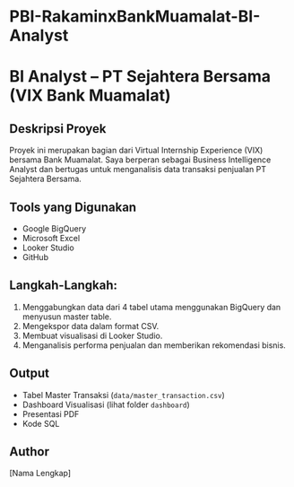 # PBI-RakaminxBankMuamalat-BI-Analyst
# BI Analyst – PT Sejahtera Bersama (VIX Bank Muamalat)

## Deskripsi Proyek
Proyek ini merupakan bagian dari Virtual Internship Experience (VIX) bersama Bank Muamalat. Saya berperan sebagai Business Intelligence Analyst dan bertugas untuk menganalisis data transaksi penjualan PT Sejahtera Bersama.

## Tools yang Digunakan
- Google BigQuery
- Microsoft Excel
- Looker Studio
- GitHub

## Langkah-Langkah:
1. Menggabungkan data dari 4 tabel utama menggunakan BigQuery dan menyusun master table.
2. Mengekspor data dalam format CSV.
3. Membuat visualisasi di Looker Studio.
4. Menganalisis performa penjualan dan memberikan rekomendasi bisnis.

## Output
- Tabel Master Transaksi (`data/master_transaction.csv`)
- Dashboard Visualisasi (lihat folder `dashboard`)
- Presentasi PDF
- Kode SQL

## Author
[Nama Lengkap]
